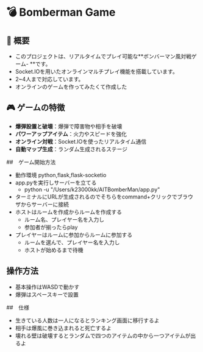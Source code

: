 # 💣 Bomberman Game

## 📝 概要
- このプロジェクトは、リアルタイムでプレイ可能な**ボンバーマン風対戦ゲーム- **です。  
- Socket.IOを用いたオンラインマルチプレイ機能を搭載しています。
- 2~4人まで対応しています。
- オンラインのゲームを作ってみたくて作成した
## 🎮 ゲームの特徴

-  **爆弾設置と破壊**：爆弾で障害物や相手を破壊  
-  **パワーアップアイテム**：火力やスピードを強化  
-  **オンライン対戦**：Socket.IOを使ったリアルタイム通信  
-  **自動マップ生成**：ランダム生成されるステージ

##　ゲーム開始方法
- 動作環境 python,flask,flask-socketio
- app.pyを実行しサーバーを立てる
    - python -u "/Users/k23000kk/AITBomberMan/app.py"     
- ターミナルにURLが生成されるのでそちらをcommand+クリックでブラウザからサーバーに接続
- ホストはルームを作成からルームを作成する
    - ルーム名、プレイヤー名を入力し
    - 参加者が揃ったらplay
- プレイヤーはルームに参加からルームに参加する
    - ルームを選んで、プレイヤー名を入力し
    - ホストが始めるまで待機

## 操作方法

- 基本操作はWASDで動かす
- 爆弾はスペースキーで設置

##　仕様

- 生きている人数は一人になるとランキング画面に移行するよ
- 相手は爆風に巻き込まれると死亡するよ
- 壊れる壁は破壊するとランダムで四つのアイテムの中から一つアイテムが出るよ

